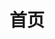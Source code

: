 ---
layout: home
title: 首页
# 首页部分元素定制
blog:
 name: '@water/theme'
 motto: 简约风的 Vitepress 博客主题
 inspiring: 基于 Vitepress 定制的主题🎨
---